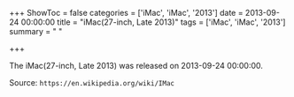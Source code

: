 +++
ShowToc = false
categories = ['iMac', 'iMac', '2013']
date = 2013-09-24 00:00:00
title = "iMac(27-inch, Late 2013)"
tags = ['iMac', 'iMac', '2013']
summary = " "

+++

The iMac(27-inch, Late 2013) was released on 2013-09-24 00:00:00.

Source: `https://en.wikipedia.org/wiki/IMac`



